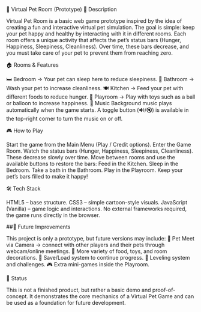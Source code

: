 🐾 Virtual Pet Room (Prototype)
📖 Description

Virtual Pet Room is a basic web game prototype inspired by the idea of creating a fun and interactive virtual pet simulation.
The goal is simple: keep your pet happy and healthy by interacting with it in different rooms. Each room offers a unique activity that affects the pet’s status bars (Hunger, Happiness, Sleepiness, Cleanliness). Over time, these bars decrease, and you must take care of your pet to prevent them from reaching zero.

🏠 Rooms & Features

🛏 Bedroom → Your pet can sleep here to reduce sleepiness.
🚿 Bathroom → Wash your pet to increase cleanliness.
🍽 Kitchen → Feed your pet with different foods to reduce hunger.
🎲 Playroom → Play with toys such as a ball or balloon to increase happiness.
🎵 Music
Background music plays automatically when the game starts.
A toggle button (🔊/🔇) is available in the top-right corner to turn the music on or off.

🎮 How to Play

Start the game from the Main Menu (Play / Credit options).
Enter the Game Room.
Watch the status bars (Hunger, Happiness, Sleepiness, Cleanliness).
These decrease slowly over time.
Move between rooms and use the available buttons to restore the bars:
Feed in the Kitchen.
Sleep in the Bedroom.
Take a bath in the Bathroom.
Play in the Playroom.
Keep your pet’s bars filled to make it happy!

🛠 Tech Stack

HTML5 – base structure.
CSS3 – simple cartoon-style visuals.
JavaScript (Vanilla) – game logic and interactions.
No external frameworks required, the game runs directly in the browser.

##🚀 Future Improvements

This project is only a prototype, but future versions may include:
🐾 Pet Meet via Camera → connect with other players and their pets through webcam/online meetings.
🎨 More variety of food, toys, and room decorations.
💾 Save/Load system to continue progress.
🌟 Leveling system and challenges.
🎮 Extra mini-games inside the Playroom.

📌 Status

This is not a finished product, but rather a basic demo and proof-of-concept.
It demonstrates the core mechanics of a Virtual Pet Game and can be used as a foundation for future development.
